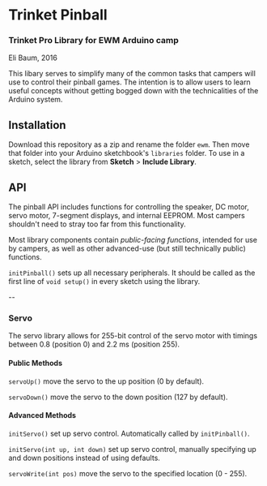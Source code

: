 # Trinket Pinball
### Trinket Pro Library for EWM Arduino camp
Eli Baum, 2016

This libary serves to simplify many of the common tasks that campers will use to control their pinball games. The intention is to allow users to learn useful concepts without getting bogged down with the technicalities of the Arduino system.

## Installation
Download this repository as a zip and rename the folder `ewm`. Then move that folder into your Arduino sketchbook's `libraries` folder. To use in a sketch, select the library from **Sketch** > **Include Library**.

## API
The pinball API includes functions for controlling the speaker, DC motor, servo motor, 7-segment displays, and internal EEPROM. Most campers shouldn't need to stray too far from this functionality.

Most library components contain *public-facing functions*, intended for use by campers, as well as other advanced-use (but still technically public) functions.

`initPinball()` sets up all necessary peripherals. It should be called as the first line of `void setup()` in every sketch using the library.

--

### Servo
The servo library allows for 255-bit control of the servo motor with timings between 0.8 (position 0) and 2.2 ms (position 255).
#### Public Methods
`servoUp()` move the servo to the up position (0 by default).

`servoDown()` move the servo to the down position (127 by default).

#### Advanced Methods

`initServo()` set up servo control. Automatically called by `initPinball()`.

`initServo(int up, int down)` set up servo control, manually specifying up and down positions instead of using defaults.

`servoWrite(int pos)` move the servo to the specified location (0 - 255).
